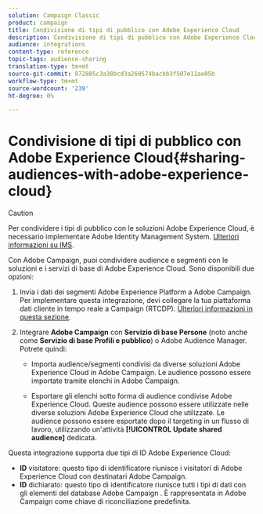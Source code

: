 ```yaml
---
solution: Campaign Classic
product: campaign
title: Condivisione di tipi di pubblico con Adobe Experience Cloud
description: Condivisione di tipi di pubblico con Adobe Experience Cloud
audience: integrations
content-type: reference
topic-tags: audience-sharing
translation-type: tm+mt
source-git-commit: 972885c3a38bcd3a260574bacbb3f507e11ae05b
workflow-type: tm+mt
source-wordcount: '239'
ht-degree: 0%

---
```



# Condivisione di tipi di pubblico con Adobe Experience Cloud{#sharing-audiences-with-adobe-experience-cloud}

>[!CAUTION]
>
>Per condividere i tipi di pubblico con le soluzioni Adobe Experience Cloud, è necessario implementare  Adobe  Identity Management System. [Ulteriori informazioni su IMS](../../integrations/using/about-adobe-id.md).

Con  Adobe Campaign, puoi condividere audience e segmenti con le soluzioni e i servizi di base di Adobe Experience Cloud. Sono disponibili due opzioni:

1. Invia i dati dei segmenti Adobe Experience Platform a  Adobe Campaign. Per implementare questa integrazione, devi collegare la tua piattaforma dati cliente in tempo reale a Campaign (RTCDP). [Ulteriori informazioni in questa sezione](https://docs.adobe.com/content/help/en/experience-platform/rtcdp/destinations/destinations-cat/adobe-destinations/adobe-campaign-destination.html).


1. Integrare **Adobe Campaign** con **Servizio di base Persone** (noto anche come **Servizio di base Profili e pubblico**) o Adobe Audience Manager. Potrete quindi:

   * Importa audience/segmenti condivisi da diverse soluzioni Adobe Experience Cloud in  Adobe Campaign. Le audience possono essere importate tramite elenchi in  Adobe Campaign.

   * Esportare gli elenchi sotto forma di audience condivise Adobe Experience Cloud. Queste audience possono essere utilizzate nelle diverse soluzioni Adobe Experience Cloud che utilizzate. Le audience possono essere esportate dopo il targeting in un flusso di lavoro, utilizzando un&#39;attività **[!UICONTROL Update shared audience]** dedicata.

Questa integrazione supporta due tipi di ID Adobe Experience Cloud:

* **ID** visitatore: questo tipo di identificatore riunisce i visitatori di Adobe Experience Cloud con  destinatari Adobe Campaign.
* **ID** dichiarato: questo tipo di identificatore riunisce tutti i tipi di dati con gli elementi del database Adobe Campaign . È rappresentata in  Adobe Campaign come chiave di riconciliazione predefinita.
